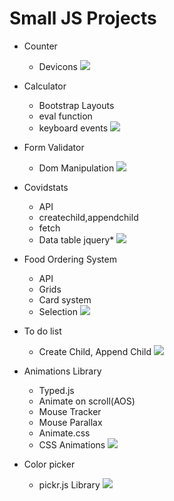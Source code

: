 # Small JS Projects

- Counter
  - Devicons
    <img src="https://i.imgur.com/WRr8OKC.png">
- Calculator
  - Bootstrap Layouts
  - eval function
  - keyboard events
    <img src="https://i.imgur.com/WOAPhSO.png">
- Form Validator
  - Dom Manipulation
    <img src="https://i.imgur.com/zTDyWCv.png">
- Covidstats
  - API
  - createchild,appendchild
  - fetch
  - Data table jquery\*
    <img src="https://i.imgur.com/ijCpP4W.png">
- Food Ordering System
  - API
  - Grids
  - Card system
  - Selection
    <img src="https://i.imgur.com/cirxaGk.jpeg">
- To do list

  - Create Child, Append Child
    <img src="https://i.imgur.com/jT9WQmi.png">

- Animations Library
  - Typed.js
  - Animate on scroll(AOS)
  - Mouse Tracker
  - Mouse Parallax
  - Animate.css
  - CSS Animations
    <img src="https://i.imgur.com/dvBX7Cn.png">
- Color picker
  - pickr.js Library
    <img src="https://i.imgur.com/rjYKxYN.png">